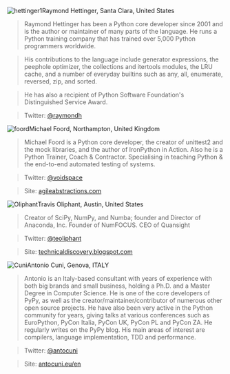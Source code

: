 <a name="Raymond-Hettinger"></a>![hettinger1](/2019/img/speakers/2019/hettinger.jpg)Raymond Hettinger, Santa Clara, United States

> Raymond Hettinger has been a Python core developer since 2001 and is the author or maintainer of many parts of the language. He runs a Python training company that has trained over 5,000 Python programmers worldwide.

> His contributions to the language include generator expressions, the peephole optimizer, the collections and itertools modules, the LRU cache, and a number of everyday builtins such as any, all, enumerate, reversed, zip, and sorted.

> He has also a recipient of Python Software Foundation's Distinguished Service Award.

> Twitter: [@raymondh](https://twitter.com/raymondh)

<a name="Michael-foord"></a>![foord](/2019/img/speakers/2019/foord.jpg)Michael Foord, Northampton, United Kingdom

> Michael Foord is a Python core developer, the creator of unittest2 and the mock libraries, and the author of IronPython in Action. Also he is a Python Trainer, Coach & Contractor. Specialising in teaching Python & the end-to-end automated testing of systems. 

> Twitter: [@voidspace](https://twitter.com/voidspace)

> Site: [agileabstractions.com](https://agileabstractions.com)

<a name="Travis-Oliphant"></a>![Oliphant](/2019/img/speakers/2019/oliphant.jpg)Travis Oliphant, Austin, United States

> Creator of SciPy, NumPy, and Numba; founder and Director of Anaconda, Inc. Founder of NumFOCUS. CEO of Quansight

> Twitter: [@teoliphant](https://twitter.com/teoliphant)

> Site: [technicaldiscovery.blogspot.com](http://technicaldiscovery.blogspot.com)

<a name="Antonio-Cuni"></a>![Cuni](/2019/img/speakers/2019/cuni.jpg)Antonio Cuni, Genova, ITALY

> Antonio is an Italy-based consultant with years of experience with both big brands and small business, holding a Ph.D. and a Master Degree in Computer Science. He is one of the core developers of PyPy, as well as the creator/maintainer/contributor of numerous other open source projects. He have also been very active in the Python community for years, giving talks at various conferences such as EuroPython, PyCon Italia, PyCon UK, PyCon PL and PyCon ZA. He regularly writes on the PyPy blog. His main areas of interest are compilers, language implementation, TDD and performance.

> Twitter: [@antocuni](https://twitter.com/antocuni)

> Site: [antocuni.eu/en](http://antocuni.eu/en/)

